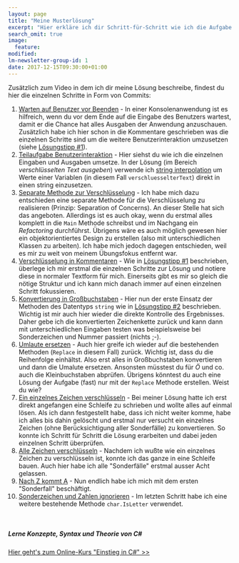 ```yaml
---
layout: page
title: "Meine Musterlösung"
excerpt: "Hier erkläre ich dir Schritt-für-Schritt wie ich die Aufgabe gelöst habe."
search_omit: true
image:
  feature: 
modified:
lm-newsletter-group-id: 1
date: 2017-12-15T09:30:00+01:00
---
```


Zusätzlich zum Video in dem ich dir meine Lösung beschreibe, findest du hier die einzelnen Schritte in Form von Commits:

 1. [Warten auf Benutzer vor Beenden](https://github.com/LernMoment/csharp-einfach-verschluesselt/commit/cd9b9e82e8f20d6b3353a7a5699ef84aa69b9e09) - In einer Konsolenanwendung ist es hilfreich, wenn du vor dem Ende auf die Eingabe des Benutzers wartest, damit er die Chance hat alles Ausgaben der Anwendung anzuschauen. Zusätzlich habe ich hier schon in die Kommentare geschrieben was die einzelnen Schritte sind um die weitere Benutzerinteraktion umzusetzen (siehe [Lösungstipp #1](/csharp-uebung-1/tipp1-kleine-schritte/)).
 2. [Teilaufgabe Benutzerinteraktion](https://github.com/LernMoment/csharp-einfach-verschluesselt/commit/2beb18464d456fc51f5ff51334c33d8a50818e34) - Hier siehst du wie ich die einzelnen Eingaben und Ausgaben umsetze. In der Lösung (im Bereich *verschlüsselten Text ausgeben*) verwende ich [string interpolation](/csharp-programmieren/mit-csharp-6-noch-mueheloser-werte-in-strings-einfuegen/) um Werte einer Variablen (in diesem Fall `verschluesselterText`) direkt in einen string einzusetzen.
 3. [Separate Methode zur Verschlüsselung](https://github.com/LernMoment/csharp-einfach-verschluesselt/commit/17744879ec38e13cf26a1b2fb1f461eeaad87f12) - Ich habe mich dazu entschieden eine separate Methode für die Verschlüsselung zu realisieren (Prinzip: Separation of Concerns). An dieser Stelle hat sich das angeboten. Allerdings ist es auch okay, wenn du erstmal alles komplett in die `Main` Methode schreibst und im Nachgang ein *Refactoring* durchführst. Übrigens wäre es auch möglich gewesen hier ein objektorientiertes Design zu erstellen (also mit unterschiedlichen Klassen zu arbeiten). Ich habe mich jedoch dagegen entschieden, weil es mir zu weit von meinem Übungsfokus entfernt war.
 4. [Verschlüsselung in Kommentaren](https://github.com/LernMoment/csharp-einfach-verschluesselt/commit/2f17481354664f4c2e8a731b2059f612ff5294fa) - Wie in [Lösungstipp #1](/csharp-uebung-1/tipp1-kleine-schritte/) beschrieben, überlege ich mir erstmal die einzelnen Schritte zur Lösung und notiere diese in normaler Textform für mich. Einerseits gibt es mir so gleich die nötige Struktur und ich kann mich danach immer auf einen einzelnen Schritt fokussieren.
 5. [Konvertierung in Großbuchstaben](https://github.com/LernMoment/csharp-einfach-verschluesselt/commit/643e55a2cd5a07a9beea5abd4236bc5e2781c12b) - Hier nun der erste Einsatz der Methoden des Datentyps `string` wie in [Lösungstipp #2](/csharp-uebung-1/tipp2-framework-methoden/) beschrieben. Wichtig ist mir auch hier wieder die direkte Kontrolle des Ergebnisses. Daher gebe ich die konvertierten Zeichenkette zurück und kann dann mit unterschiedlichen Eingaben testen was beispielsweise bei Sonderzeichen und Nummer passiert (nichts ;-).
 6. [Umlaute ersetzen](https://github.com/LernMoment/csharp-einfach-verschluesselt/commit/eca0d6c406cea46506b1cc6a67ce115ca047cfdf) - Auch hier greife ich wieder auf die bestehenden Methoden (`Replace` in diesem Fall) zurück. Wichtig ist, dass du die Reihenfolge einhältst. Also erst alles in Großbuchstaben konvertieren und dann die Umalute ersetzen. Ansonsten müsstest du für *Ö* und co. auch die Kleinbuchstaben abprüfen. Übrigens könntest du auch eine Lösung der Aufgabe (fast) nur mit der `Replace` Methode erstellen. Weist du wie?
 7. [Ein einzelnes Zeichen verschlüsseln](https://github.com/LernMoment/csharp-einfach-verschluesselt/commit/817fad1b66cde14848d8d7dc502ce8391546f4b4) - Bei meiner Lösung hatte ich erst direkt angefangen eine Schleife zu schrieben und wollte alles auf einmal lösen. Als ich dann festgestellt habe, dass ich nicht weiter komme, habe ich alles bis dahin gelöscht und erstmal nur versucht ein einzelnes Zeichen (ohne Berücksichtigung aller Sonderfälle) zu konvertieren. So konnte ich Schritt für Schritt die Lösung erarbeiten und dabei jeden einzelnen Schritt überprüfen.
 8. [Alle Zeichen verschlüsseln](https://github.com/LernMoment/csharp-einfach-verschluesselt/commit/a293299aea38d609e29c8570de883363d4de68c2) - Nachdem ich wußte wie ein einzelnes Zeichen zu verschlüsseln ist, konnte ich das ganze in eine Schleife bauen. Auch hier habe ich alle "Sonderfälle" erstmal ausser Acht gelassen.
 9. [Nach Z kommt A](https://github.com/LernMoment/csharp-einfach-verschluesselt/commit/36200e1af12be58810fdb9fba80e7abd265a0558) - Nun endlich habe ich mich mit dem ersten "Sonderfall" beschäftigt.
 10. [Sonderzeichen und Zahlen ignorieren](https://github.com/LernMoment/csharp-einfach-verschluesselt/commit/b7133ee075f455c1c4d4a08b75486eaeaf3180fa) - Im letzten Schritt habe ich eine weitere bestehende Methode `char.IsLetter` verwendet.

<br/>

<div class="subscribe-notice">
<h5>Lerne Konzepte, Syntax und Theorie von C#</h5>
<a markdown="0" href="https://www.udemy.com/course/einstieg-in-csharp-software-programmieren-wie-ein-profi/?couponCode=CS_20-0921_LMDE" class="notice-button">Hier geht's zum Online-Kurs "Einstieg in C#" >></a>
</div>
